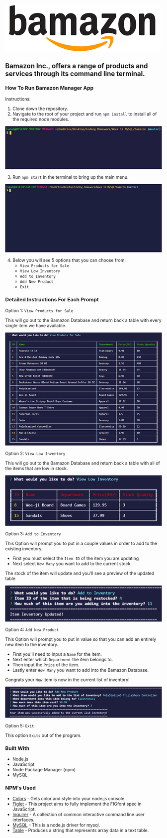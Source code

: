 ![](image_folder/bamazon.png "png")  

Bamazon Inc., offers a range of products and services through its command line terminal.
---

### How To Run Bamazon Manager App

Instructions:
1. Clone down the repository.
2. Navigate to the root of your project and run `npm install` to install all of the required node modules.

![](image_folder/npminstall.gif "gif")

3. Run `npm start` in the terminal to bring up the main menu.

![](image_folder/npmstart.gif "gif")

4. Below you will see 5 options that you can choose from:
    * `View Products for Sale`
    * `View Low Inventory`
    * `Add to Inventory`
    * `Add New Product`
    * `Exit`

### Detailed Instructions For Each Prompt
Option 1: `View Products for Sale`


This will go out to the Bamazon Database and return back a table with every single item we have available.

![](image_folder/inventoryTable.png "png")

Option 2: `View Low Inventory`

This will go out to the Bamazon Database and return back a table with all of the items that are low in stock.

![](image_folder/lowInventoryTable.png "png")

Option 3: `Add to Inventory`

This Option will prompt you to put in a couple values in order to add to the existing inventory.
    
  * First you must select the `Item ID` of the item you are updating
  * Next select `How Many` you want to add to the current stock.
    
The stock of the item will update and you'll see a preview of the updated table

![](image_folder/addToInventory.png "png")

Option 4: `Add New Product`

This Option will prompt you to put in value so that you can add an entirely new item to the inventory.

  * First you'll need to input a `Name` for the item.
  * Next enter which `Department` the item belongs to.
  * Then input the `Price` of the item. 
  * Lastly enter `How Many` you want to add into the Bamazon Database.
  
Congrats your `New` item is now in the current list of inventory!

![](image_folder/addNewItemTable.png "png")

Option 5: `Exit`

This option `Exits` out of the program.

### Built With
* Node.js
* JavaScript
* Node Package Manager (npm)
* MySQL

### NPM's Used
* [Colors](https://www.npmjs.com/package/colors) - Gets color and style into your node.js console.
* [Figlet](https://www.npmjs.com/package/figlet) - This project aims to fully implement the FIGfont spec in JavaScript.
* [Inquirer](https://www.npmjs.com/package/colors) - A collection of common interactive command line user interfaces.
* [MySQL](https://www.npmjs.com/package/colors) - This is a node.js driver for mysql.
* [Table](https://www.npmjs.com/package/table) - Produces a string that represents array data in a text table.



    






